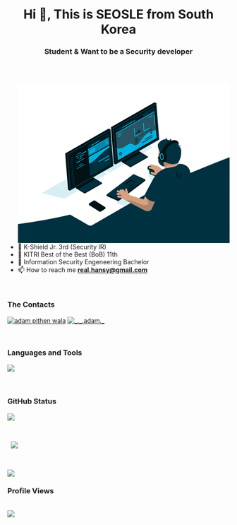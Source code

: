 <h1 align="center">Hi 👋, This is SEOSLE from South Korea</h1>
<h3 align="center">Student & Want to be a Security developer</h3>

<br>

<br>

<p><img align="right" src="/codding.gif" /></p>


- :school: K-Shield Jr. 3rd (Security IR)
- :school: KITRI Best of the Best (BoB) 11th 
- :school: Information Security Engeneering Bachelor
- 📫 How to reach me **real.hansy@gmail.com**


<br>

<h3 align="left">The Contacts</h3>
<p align="left">
  <a href="https://fb.com/real.hansy pithen wala" target="blank"><img align="center"
      src="https://raw.githubusercontent.com/rahuldkjain/github-profile-readme-generator/master/src/images/icons/Social/facebook.svg"
      alt="adam pithen wala" height="30" width="40" /></a>
  <a href="https://instagram.com/real.hansy" target="blank"><img align="center"
      src="https://raw.githubusercontent.com/rahuldkjain/github-profile-readme-generator/master/src/images/icons/Social/instagram.svg"
      alt="_._.adam._" height="30" width="40" /></a>
</p>

<br>


<h3 align="left">Languages and Tools</h3>
<p align="left">
  <img src="https://img.shields.io/badge/c++-00599C?style=for-the-badge&logo=cplusplus&logoColor=white">
</p>

<br>

<h3>GitHub Status</h3>
<p>
  <img align="center"
        src="https://github-readme-stats.vercel.app/api/top-langs?username=real2u2l8&show_icons=true&locale=en&bg_color=0d1117&text_color=ffffff&layout=compact"
        bg_color=#808080/></p>

<br>

<p>&nbsp;
  <img align="center" src="https://github-readme-stats.vercel.app/api?username=real2u2l8&show_icons=true&locale=en&bg_color=0d1117&text_color=ffffff&repo=convoychat"/></p>

<br>

<p>
  <img align="center" src="https://github-readme-streak-stats.herokuapp.com/?user=real2u2l8&theme=dark&background=0d1117&date_format=M%20j%5B%2C%20Y%5D"/>
</p>
<p align="right"> <h3>Profile Views</h3><br>
  <img src="https://komarev.com/ghpvc/?username=real2u2l8&label=Profile%20views&color=0e75b6&style=flat"/> 
</p>

